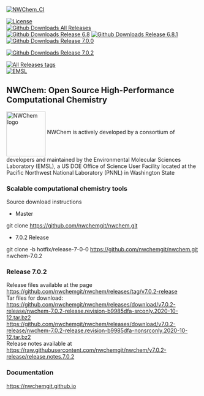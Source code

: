 <!---[![Build Status](https://img.shields.io/endpoint.svg?url=https%3A%2F%2Factions-badge.atrox.dev%2Fnwchemgit%2Fnwchem%2Fbadge%3Fref%3Dmaster&style=flat)](https://actions-badge.atrox.dev/nwchemgit/nwchem/goto?ref=master)--->
[![NWChem_CI](https://img.shields.io/github/workflow/status/nwchemgit/nwchem/NWChem_CI)](https://github.com/nwchemgit/nwchem/actions)   
<!---[![Build Travis-CI Status](https://img.shields.io/travis/nwchemgit/nwchem.svg)](https://travis-ci.org/nwchemgit/nwchem/builds)--->
[![License](https://img.shields.io/badge/license-ECL2-blue.svg)](https://raw.githubusercontent.com/nwchemgit/nwchem/master/LICENSE.md)   
[![Github Downloads All Releases](https://img.shields.io/github/downloads/nwchemgit/nwchem/total.svg)](https://github.com/nwchemgit/nwchem/releases)   
[![Github Downloads Release 6.8](https://img.shields.io/github/downloads/nwchemgit/nwchem/v6.8-release/total.svg)](https://github.com/nwchemgit/nwchem/releases/tag/v6.8-release)
[![Github Downloads Release 6.8.1](https://img.shields.io/github/downloads/nwchemgit/nwchem/6.8.1-release/total.svg)](https://github.com/nwchemgit/nwchem/releases/tag/6.8.1-release)
[![Github Downloads Release 7.0.0](https://img.shields.io/github/downloads/nwchemgit/nwchem/v7.0.0-release/total.svg)](https://github.com/nwchemgit/nwchem/releases/tag/v7.0.0-release)
<!---[![Github Downloads Release 7.0.1](https://img.shields.io/github/downloads/nwchemgit/nwchem/v7.0.1-release/total.svg)](https://github.com/nwchemgit/nwchem/releases/tag/v7.0.1-release)--->
[![Github Downloads Release 7.0.2](https://img.shields.io/github/downloads/nwchemgit/nwchem/v7.0.2-release/total.svg)](https://github.com/nwchemgit/nwchem/releases/tag/v7.0.2-release)

[![All Releases tags](https://img.shields.io/github/release/nwchemgit/nwchem/all.svg)](https://github.com/nwchemgit/nwchem/releases)  
[![EMSL](https://rawgit.com/nwchemgit/nwchem/master/contrib/git.nwchem/emsl_logo2.svg)](https://www.emsl.pnl.gov)
 
## NWChem: Open Source High-Performance Computational Chemistry
<img alt="NWChem logo" src="https://raw.githubusercontent.com/nwchemgit/nwchem/master/contrib/git.nwchem/MS3_logo_cropped.png" align=middle width="102pt" height="117pt"/>  
NWChem is actively developed by a consortium of developers and maintained by the Environmental Molecular Sciences Laboratory (EMSL), a US DOE Office of Science User Facility
located at the Pacific Northwest National Laboratory (PNNL) in Washington State

### Scalable computational chemistry tools

Source download instructions

* Master

git clone https://github.com/nwchemgit/nwchem.git

* 7.0.2 Release

git clone  -b hotfix/release-7-0-0 https://github.com/nwchemgit/nwchem.git nwchem-7.0.2

### Release 7.0.2

Release files available at the page  
https://github.com/nwchemgit/nwchem/releases/tag/v7.0.2-release  
Tar files for download:  
https://github.com/nwchemgit/nwchem/releases/download/v7.0.2-release/nwchem-7.0.2-release.revision-b9985dfa-srconly.2020-10-12.tar.bz2  
https://github.com/nwchemgit/nwchem/releases/download/v7.0.2-release/nwchem-7.0.2-release.revision-b9985dfa-nonsrconly.2020-10-12.tar.bz2  
Release notes available at  
https://raw.githubusercontent.com/nwchemgit/nwchem/v7.0.2-release/release.notes.7.0.2

### Documentation
https://nwchemgit.github.io
